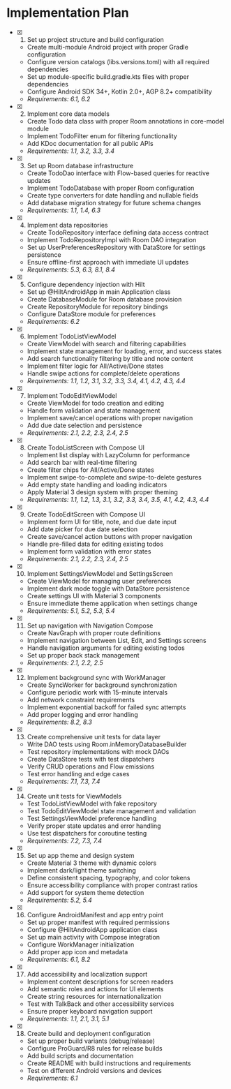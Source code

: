 # Implementation Plan

- [x] 1. Set up project structure and build configuration
  - Create multi-module Android project with proper Gradle configuration
  - Configure version catalogs (libs.versions.toml) with all required dependencies
  - Set up module-specific build.gradle.kts files with proper dependencies
  - Configure Android SDK 34+, Kotlin 2.0+, AGP 8.2+ compatibility
  - _Requirements: 6.1, 6.2_

- [x] 2. Implement core data models
  - Create Todo data class with proper Room annotations in core-model module
  - Implement TodoFilter enum for filtering functionality
  - Add KDoc documentation for all public APIs
  - _Requirements: 1.1, 3.2, 3.3, 3.4_

- [x] 3. Set up Room database infrastructure
  - Create TodoDao interface with Flow-based queries for reactive updates
  - Implement TodoDatabase with proper Room configuration
  - Create type converters for date handling and nullable fields
  - Add database migration strategy for future schema changes
  - _Requirements: 1.1, 1.4, 6.3_

- [x] 4. Implement data repositories
  - Create TodoRepository interface defining data access contract
  - Implement TodoRepositoryImpl with Room DAO integration
  - Set up UserPreferencesRepository with DataStore for settings persistence
  - Ensure offline-first approach with immediate UI updates
  - _Requirements: 5.3, 6.3, 8.1, 8.4_

- [x] 5. Configure dependency injection with Hilt
  - Set up @HiltAndroidApp in main Application class
  - Create DatabaseModule for Room database provision
  - Create RepositoryModule for repository bindings
  - Configure DataStore module for preferences
  - _Requirements: 6.2_

- [x] 6. Implement TodoListViewModel
  - Create ViewModel with search and filtering capabilities
  - Implement state management for loading, error, and success states
  - Add search functionality filtering by title and note content
  - Implement filter logic for All/Active/Done states
  - Handle swipe actions for complete/delete operations
  - _Requirements: 1.1, 1.2, 3.1, 3.2, 3.3, 3.4, 4.1, 4.2, 4.3, 4.4_

- [x] 7. Implement TodoEditViewModel
  - Create ViewModel for todo creation and editing
  - Handle form validation and state management
  - Implement save/cancel operations with proper navigation
  - Add due date selection and persistence
  - _Requirements: 2.1, 2.2, 2.3, 2.4, 2.5_

- [x] 8. Create TodoListScreen with Compose UI
  - Implement list display with LazyColumn for performance
  - Add search bar with real-time filtering
  - Create filter chips for All/Active/Done states
  - Implement swipe-to-complete and swipe-to-delete gestures
  - Add empty state handling and loading indicators
  - Apply Material 3 design system with proper theming
  - _Requirements: 1.1, 1.2, 1.3, 3.1, 3.2, 3.3, 3.4, 3.5, 4.1, 4.2, 4.3, 4.4_

- [x] 9. Create TodoEditScreen with Compose UI
  - Implement form UI for title, note, and due date input
  - Add date picker for due date selection
  - Create save/cancel action buttons with proper navigation
  - Handle pre-filled data for editing existing todos
  - Implement form validation with error states
  - _Requirements: 2.1, 2.2, 2.3, 2.4, 2.5_

- [x] 10. Implement SettingsViewModel and SettingsScreen
  - Create ViewModel for managing user preferences
  - Implement dark mode toggle with DataStore persistence
  - Create settings UI with Material 3 components
  - Ensure immediate theme application when settings change
  - _Requirements: 5.1, 5.2, 5.3, 5.4_

- [x] 11. Set up navigation with Navigation Compose
  - Create NavGraph with proper route definitions
  - Implement navigation between List, Edit, and Settings screens
  - Handle navigation arguments for editing existing todos
  - Set up proper back stack management
  - _Requirements: 2.1, 2.2, 2.5_

- [x] 12. Implement background sync with WorkManager
  - Create SyncWorker for background synchronization
  - Configure periodic work with 15-minute intervals
  - Add network constraint requirements
  - Implement exponential backoff for failed sync attempts
  - Add proper logging and error handling
  - _Requirements: 8.2, 8.3_

- [x] 13. Create comprehensive unit tests for data layer
  - Write DAO tests using Room.inMemoryDatabaseBuilder
  - Test repository implementations with mock DAOs
  - Create DataStore tests with test dispatchers
  - Verify CRUD operations and Flow emissions
  - Test error handling and edge cases
  - _Requirements: 7.1, 7.3, 7.4_

- [x] 14. Create unit tests for ViewModels
  - Test TodoListViewModel with fake repository
  - Test TodoEditViewModel state management and validation
  - Test SettingsViewModel preference handling
  - Verify proper state updates and error handling
  - Use test dispatchers for coroutine testing
  - _Requirements: 7.2, 7.3, 7.4_

- [x] 15. Set up app theme and design system
  - Create Material 3 theme with dynamic colors
  - Implement dark/light theme switching
  - Define consistent spacing, typography, and color tokens
  - Ensure accessibility compliance with proper contrast ratios
  - Add support for system theme detection
  - _Requirements: 5.2, 5.4_

- [x] 16. Configure AndroidManifest and app entry point
  - Set up proper manifest with required permissions
  - Configure @HiltAndroidApp application class
  - Set up main activity with Compose integration
  - Configure WorkManager initialization
  - Add proper app icon and metadata
  - _Requirements: 6.1, 8.2_

- [x] 17. Add accessibility and localization support
  - Implement content descriptions for screen readers
  - Add semantic roles and actions for UI elements
  - Create string resources for internationalization
  - Test with TalkBack and other accessibility services
  - Ensure proper keyboard navigation support
  - _Requirements: 1.1, 2.1, 3.1, 5.1_

- [x] 18. Create build and deployment configuration
  - Set up proper build variants (debug/release)
  - Configure ProGuard/R8 rules for release builds
  - Add build scripts and documentation
  - Create README with build instructions and requirements
  - Test on different Android versions and devices
  - _Requirements: 6.1_